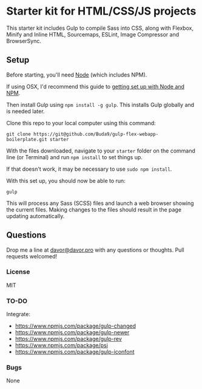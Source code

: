 # Starter kit for HTML/CSS/JS projects

This starter kit includes Gulp to compile Sass into CSS, along with Flexbox, Minify and Inline HTML, Sourcemaps, ESLint, Image Compressor and BrowserSync.

## Setup

Before starting, you'll need [Node](https://nodejs.org/) (which includes NPM).

If using OSX, I'd recommend this guide to [getting set up with Node and NPM](http://www.johnpapa.net/how-to-use-npm-global-without-sudo-on-osx/).

Then install Gulp using `npm install -g gulp`. This installs Gulp globally and is needed later.

Clone this repo to your local computer using this command:

    git clone https://git@github.com/Buda9/gulp-flex-webapp-boilerplate.git starter

With the files downloaded, navigate to your `starter` folder on the command line (or Terminal) and run `npm install` to set things up.

If that doesn't work, it may be necessary to use `sudo npm install`.

With this set up, you should now be able to run:

    gulp

This will process any Sass (SCSS) files and launch a web browser showing the current files. Making changes to the files should result in the page updating automatically.

## Questions

Drop me a line at [davor@davor.pro](mailto:davor@davor.pro) with any questions or thoughts. Pull requests welcomed!

### License

MIT

### TO-DO

Integrate: 

- https://www.npmjs.com/package/gulp-changed
- https://www.npmjs.com/package/gulp-newer
- https://www.npmjs.com/package/gulp-rev
- https://www.npmjs.com/package/psi
- https://www.npmjs.com/package/gulp-iconfont

### Bugs

None
